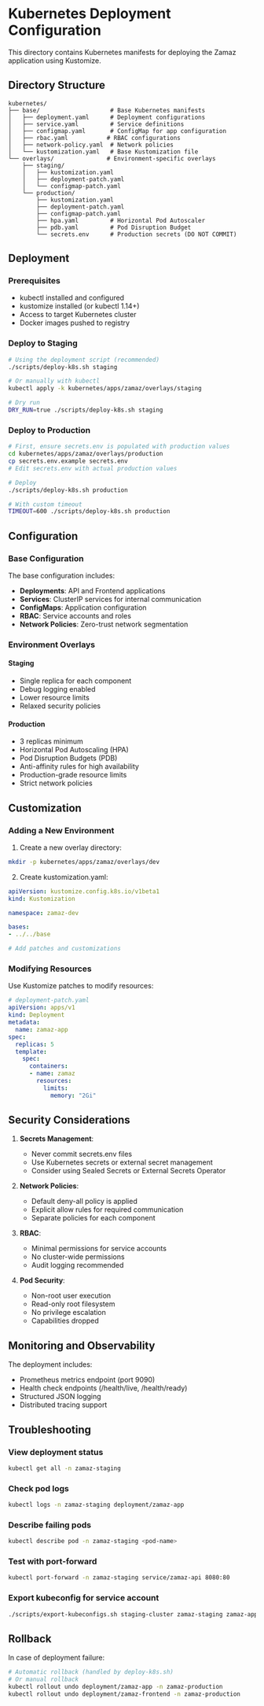 # Kubernetes Deployment Configuration

This directory contains Kubernetes manifests for deploying the Zamaz application using Kustomize.

## Directory Structure

```
kubernetes/
├── base/                    # Base Kubernetes manifests
│   ├── deployment.yaml      # Deployment configurations
│   ├── service.yaml         # Service definitions
│   ├── configmap.yaml       # ConfigMap for app configuration
│   ├── rbac.yaml           # RBAC configurations
│   ├── network-policy.yaml  # Network policies
│   └── kustomization.yaml   # Base Kustomization file
└── overlays/               # Environment-specific overlays
    ├── staging/
    │   ├── kustomization.yaml
    │   ├── deployment-patch.yaml
    │   └── configmap-patch.yaml
    └── production/
        ├── kustomization.yaml
        ├── deployment-patch.yaml
        ├── configmap-patch.yaml
        ├── hpa.yaml         # Horizontal Pod Autoscaler
        ├── pdb.yaml         # Pod Disruption Budget
        └── secrets.env      # Production secrets (DO NOT COMMIT)
```

## Deployment

### Prerequisites

- kubectl installed and configured
- kustomize installed (or kubectl 1.14+)
- Access to target Kubernetes cluster
- Docker images pushed to registry

### Deploy to Staging

```bash
# Using the deployment script (recommended)
./scripts/deploy-k8s.sh staging

# Or manually with kubectl
kubectl apply -k kubernetes/apps/zamaz/overlays/staging

# Dry run
DRY_RUN=true ./scripts/deploy-k8s.sh staging
```

### Deploy to Production

```bash
# First, ensure secrets.env is populated with production values
cd kubernetes/apps/zamaz/overlays/production
cp secrets.env.example secrets.env
# Edit secrets.env with actual production values

# Deploy
./scripts/deploy-k8s.sh production

# With custom timeout
TIMEOUT=600 ./scripts/deploy-k8s.sh production
```

## Configuration

### Base Configuration

The base configuration includes:
- **Deployments**: API and Frontend applications
- **Services**: ClusterIP services for internal communication
- **ConfigMaps**: Application configuration
- **RBAC**: Service accounts and roles
- **Network Policies**: Zero-trust network segmentation

### Environment Overlays

#### Staging
- Single replica for each component
- Debug logging enabled
- Lower resource limits
- Relaxed security policies

#### Production
- 3 replicas minimum
- Horizontal Pod Autoscaling (HPA)
- Pod Disruption Budgets (PDB)
- Anti-affinity rules for high availability
- Production-grade resource limits
- Strict network policies

## Customization

### Adding a New Environment

1. Create a new overlay directory:
```bash
mkdir -p kubernetes/apps/zamaz/overlays/dev
```

2. Create kustomization.yaml:
```yaml
apiVersion: kustomize.config.k8s.io/v1beta1
kind: Kustomization

namespace: zamaz-dev

bases:
- ../../base

# Add patches and customizations
```

### Modifying Resources

Use Kustomize patches to modify resources:

```yaml
# deployment-patch.yaml
apiVersion: apps/v1
kind: Deployment
metadata:
  name: zamaz-app
spec:
  replicas: 5
  template:
    spec:
      containers:
      - name: zamaz
        resources:
          limits:
            memory: "2Gi"
```

## Security Considerations

1. **Secrets Management**:
   - Never commit secrets.env files
   - Use Kubernetes secrets or external secret management
   - Consider using Sealed Secrets or External Secrets Operator

2. **Network Policies**:
   - Default deny-all policy is applied
   - Explicit allow rules for required communication
   - Separate policies for each component

3. **RBAC**:
   - Minimal permissions for service accounts
   - No cluster-wide permissions
   - Audit logging recommended

4. **Pod Security**:
   - Non-root user execution
   - Read-only root filesystem
   - No privilege escalation
   - Capabilities dropped

## Monitoring and Observability

The deployment includes:
- Prometheus metrics endpoint (port 9090)
- Health check endpoints (/health/live, /health/ready)
- Structured JSON logging
- Distributed tracing support

## Troubleshooting

### View deployment status
```bash
kubectl get all -n zamaz-staging
```

### Check pod logs
```bash
kubectl logs -n zamaz-staging deployment/zamaz-app
```

### Describe failing pods
```bash
kubectl describe pod -n zamaz-staging <pod-name>
```

### Test with port-forward
```bash
kubectl port-forward -n zamaz-staging service/zamaz-api 8080:80
```

### Export kubeconfig for service account
```bash
./scripts/export-kubeconfigs.sh staging-cluster zamaz-staging zamaz-app
```

## Rollback

In case of deployment failure:

```bash
# Automatic rollback (handled by deploy-k8s.sh)
# Or manual rollback
kubectl rollout undo deployment/zamaz-app -n zamaz-production
kubectl rollout undo deployment/zamaz-frontend -n zamaz-production
```